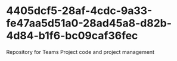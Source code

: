 # 4405dcf5-28af-4cdc-9a33-fe47aa5d51a0-28ad45a8-d82b-4d84-b1f6-bc09caf36fec
Repository for Teams Project code and project management
